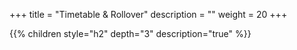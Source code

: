 +++
title = "Timetable & Rollover"
description = ""
weight = 20
+++

{{% children style="h2" depth="3" description="true" %}}
